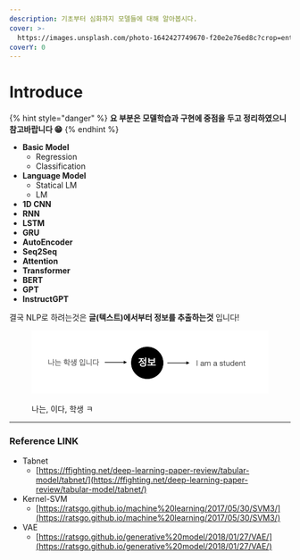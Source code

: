 ```yaml
---
description: 기초부터 심화까지 모델들에 대해 알아봅시다.
cover: >-
  https://images.unsplash.com/photo-1642427749670-f20e2e76ed8c?crop=entropy&cs=srgb&fm=jpg&ixid=M3wxOTcwMjR8MHwxfHNlYXJjaHwxfHxhaSUyMG1vZGVsaW5nfGVufDB8fHx8MTcxMTM0NjcwNnww&ixlib=rb-4.0.3&q=85
coverY: 0
---
```


# Introduce

{% hint style="danger" %}
**요 부분은 모델학습과 구현에 중점을 두고 정리하였으니 참고바랍니다 😁**
{% endhint %}

* **Basic Model**
  * Regression
  * Classification
* **Language Model**
  * Statical LM
  * LM
* **1D CNN**
* **RNN**
* **LSTM**
* **GRU**
* **AutoEncoder**
* **Seq2Seq**
* **Attention**
* **Transformer**
* **BERT**
* **GPT**
* **InstructGPT**



결국 NLP로 하려는것은 **글(텍스트)에서부터 정보를 추출하는것** 입니다!

<figure><img src="../.gitbook/assets/image (18).png" alt=""><figcaption><p>나는, 이다, 학생 ㅋ</p></figcaption></figure>

***



### Reference LINK

* Tabnet
  * [https://ffighting.net/deep-learning-paper-review/tabular-model/tabnet/](https://ffighting.net/deep-learning-paper-review/tabular-model/tabnet/)
* Kernel-SVM
  * [https://ratsgo.github.io/machine%20learning/2017/05/30/SVM3/](https://ratsgo.github.io/machine%20learning/2017/05/30/SVM3/)
* VAE
  * [https://ratsgo.github.io/generative%20model/2018/01/27/VAE/](https://ratsgo.github.io/generative%20model/2018/01/27/VAE/)

